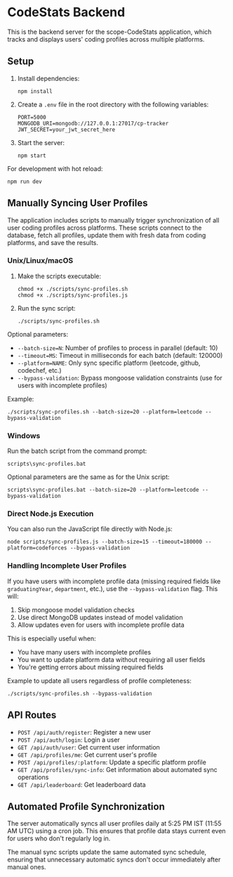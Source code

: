 # CodeStats Backend

This is the backend server for the scope-CodeStats application, which tracks and displays users' coding profiles across multiple platforms.

## Setup

1. Install dependencies:
   ```
   npm install
   ```

2. Create a `.env` file in the root directory with the following variables:
   ```
   PORT=5000
   MONGODB_URI=mongodb://127.0.0.1:27017/cp-tracker
   JWT_SECRET=your_jwt_secret_here
   ```

3. Start the server:
   ```
   npm start
   ```

For development with hot reload:
```
npm run dev
```

## Manually Syncing User Profiles

The application includes scripts to manually trigger synchronization of all user coding profiles across platforms. These scripts connect to the database, fetch all profiles, update them with fresh data from coding platforms, and save the results.

### Unix/Linux/macOS

1. Make the scripts executable:
   ```
   chmod +x ./scripts/sync-profiles.sh
   chmod +x ./scripts/sync-profiles.js
   ```

2. Run the sync script:
   ```
   ./scripts/sync-profiles.sh
   ```

Optional parameters:
- `--batch-size=N`: Number of profiles to process in parallel (default: 10)
- `--timeout=MS`: Timeout in milliseconds for each batch (default: 120000)
- `--platform=NAME`: Only sync specific platform (leetcode, github, codechef, etc.)
- `--bypass-validation`: Bypass mongoose validation constraints (use for users with incomplete profiles)

Example:
```
./scripts/sync-profiles.sh --batch-size=20 --platform=leetcode --bypass-validation
```

### Windows

Run the batch script from the command prompt:
```
scripts\sync-profiles.bat
```

Optional parameters are the same as for the Unix script:
```
scripts\sync-profiles.bat --batch-size=20 --platform=leetcode --bypass-validation
```

### Direct Node.js Execution

You can also run the JavaScript file directly with Node.js:
```
node scripts/sync-profiles.js --batch-size=15 --timeout=180000 --platform=codeforces --bypass-validation
```

### Handling Incomplete User Profiles

If you have users with incomplete profile data (missing required fields like `graduatingYear`, `department`, etc.), use the `--bypass-validation` flag. This will:

1. Skip mongoose model validation checks
2. Use direct MongoDB updates instead of model validation 
3. Allow updates even for users with incomplete profile data

This is especially useful when:
- You have many users with incomplete profiles
- You want to update platform data without requiring all user fields
- You're getting errors about missing required fields

Example to update all users regardless of profile completeness:
```
./scripts/sync-profiles.sh --bypass-validation
```

## API Routes

- `POST /api/auth/register`: Register a new user
- `POST /api/auth/login`: Login a user
- `GET /api/auth/user`: Get current user information
- `GET /api/profiles/me`: Get current user's profile
- `POST /api/profiles/:platform`: Update a specific platform profile
- `GET /api/profiles/sync-info`: Get information about automated sync operations
- `GET /api/leaderboard`: Get leaderboard data

## Automated Profile Synchronization

The server automatically syncs all user profiles daily at 5:25 PM IST (11:55 AM UTC) using a cron job. This ensures that profile data stays current even for users who don't regularly log in.

The manual sync scripts update the same automated sync schedule, ensuring that unnecessary automatic syncs don't occur immediately after manual ones. 
